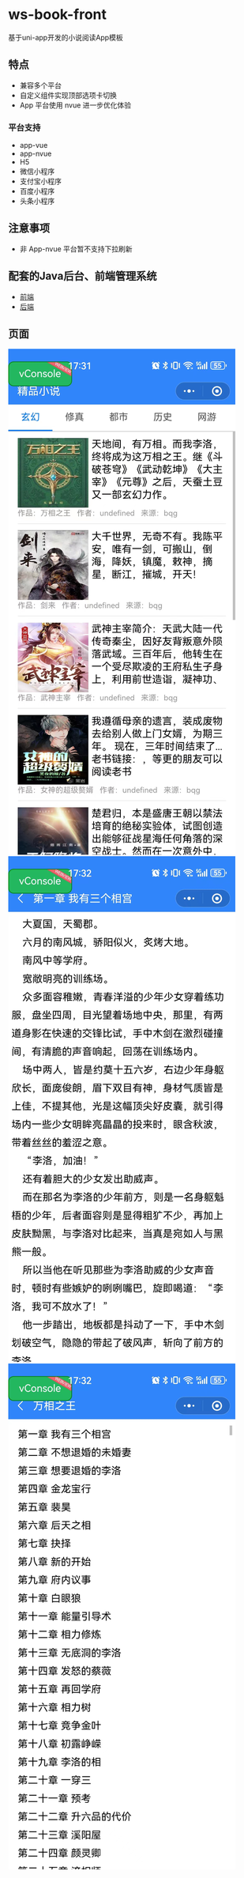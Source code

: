 # ws-book-front
基于uni-app开发的小说阅读App模板

## 特点
* 兼容多个平台
* 自定义组件实现顶部选项卡切换
* App 平台使用 nvue 进一步优化体验

### 平台支持
* app-vue
* app-nvue
* H5
* 微信小程序
* 支付宝小程序
* 百度小程序
* 头条小程序

## 注意事项
* 非 App-nvue 平台暂不支持下拉刷新

## 配套的Java后台、前端管理系统

* [前端](https://github.com/shuaiwu1108/ws-book-front)
* [后端](https://github.com/shuaiwu1108/ws-book)

## 页面
![01.png](static/01.jpg)
![02.png](static/02.jpg)
![03.png](static/03.jpg)
